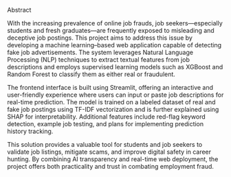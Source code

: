 Abstract


With the increasing prevalence of online job frauds, job seekers—especially students and fresh graduates—are frequently exposed to misleading and deceptive job postings. This project aims to address this issue by developing a machine learning–based web application capable of detecting fake job advertisements. The system leverages Natural Language Processing (NLP) techniques to extract textual features from job descriptions and employs supervised learning models such as XGBoost and Random Forest to classify them as either real or fraudulent.

The frontend interface is built using Streamlit, offering an interactive and user-friendly experience where users can input or paste job descriptions for real-time prediction. The model is trained on a labeled dataset of real and fake job postings using TF-IDF vectorization and is further explained using SHAP for interpretability. Additional features include red-flag keyword detection, example job testing, and plans for implementing prediction history tracking.

This solution provides a valuable tool for students and job seekers to validate job listings, mitigate scams, and improve digital safety in career hunting. By combining AI transparency and real-time web deployment, the project offers both practicality and trust in combating employment fraud.
